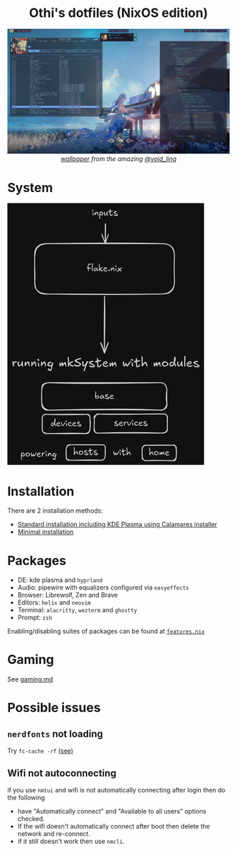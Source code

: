 <div align="center">
    <h1>
      Othi's dotfiles (NixOS edition)
    </h1>
    <picture>
      <img alt="Wallpaper" src="./docs/imgs/main1440.png">
    </picture>
    <span>
      <i>
        <a href="https://x.com/void_ling/status/1855164935141200230">wallpaper</a>
        from the amazing
        <a href="https://x.com/void_ling">@void_ling</a>
      </i>
    </span>
</div>

# System
![System diagram](./docs/imgs/diagram.png)

# Installation

There are 2 installation methods:

- [Standard installation including KDE Plasma using Calamares installer](./docs/install_kde.md)
- [Minimal installation](./docs/install_non_kde.md)

# Packages

- DE: kde plasma and `hyprland`
- Audio: pipewire with equalizers configured via `easyeffects`
- Browser: Librewolf, Zen and Brave
- Editors: `helix` and `neovim`
- Terminal: `alacritty`, `wezterm` and `ghostty`
- Prompt: `zsh`

Enabling/disabling suites of packages can be found at [`features.nix`](./features.nix)

# Gaming
See [gaming.md](./docs/gaming.md)

# Possible issues

## `nerdfonts` not loading

Try `fc-cache -rf` [(see)](https://github.com/NixOS/nixpkgs/issues/366979)

## Wifi not autoconnecting

if you use `nmtui` and wifi is not automatically connecting after login then do
the following

- have "Automatically connect" and "Available to all users" options checked.
- If the wifi doesn't automatically connect after boot then delete the network
  and re-connect.
- if it still doesn't work then use `nmcli`.
